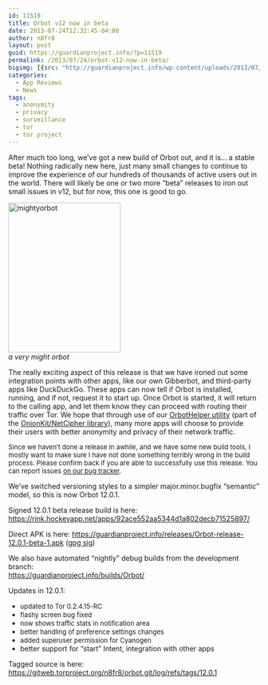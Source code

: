 ```yaml
---
id: 11519
title: Orbot v12 now in beta
date: 2013-07-24T12:32:45-04:00
author: n8fr8
layout: post
guid: https://guardianproject.info/?p=11519
permalink: /2013/07/24/orbot-v12-now-in-beta/
bigimg: [{src: "http://guardianproject.info/wp-content/uploads/2013/07/mightyorbot.jpg",}]
categories:
  - App Reviews
  - News
tags:
  - anonymity
  - privacy
  - surveillance
  - tor
  - tor project
---
```

After much too long, we’ve got a new build of Orbot out, and it is… a stable beta! Nothing radically new here, just many small changes to continue to improve the experience of our hundreds of thousands of active users out in the world. There will likely be one or two more “beta” releases to iron out small issues in v12, but for now, this one is good to go.

[<img alt="mightyorbot" src="https://guardianproject.info/wp-content/uploads/2013/07/mightyorbot-225x300.jpg" width="225" height="300" />  
](https://guardianproject.info/wp-content/uploads/2013/07/mightyorbot.jpg) _a very might orbot_

The really exciting aspect of this release is that we have ironed out some integration points with other apps, like our own Gibberbot, and third-party apps like DuckDuckGo. These apps can now tell if Orbot is installed, running, and if not, request it to start up. Once Orbot is started, it will return to the calling app, and let them know they can proceed with routing their traffic over Tor. We hope that through use of our [OrbotHelper utility](https://github.com/guardianproject/OnionKit/blob/master/libonionkit/src/info/guardianproject/onionkit/ui/OrbotHelper.java) (part of the [OnionKit/NetCipher library](https://github.com/guardianproject/OnionKit)), many more apps will choose to provide their users with better anonymity and privacy of their network traffic.

<span style="font-size: 13px;">Since we haven’t done a release in awhile, and we have some new build </span><span style="font-size: 13px;">tools, I mostly want to make sure I have not done something terribly </span><span style="font-size: 13px;">wrong in the build process. Please confirm back if you are able to </span><span style="font-size: 13px;">successfully use this release. You can report issues <a href="https://dev.guardianproject.info/projects/orbot/issues/new">on our bug tracker</a>.</span>

We’ve switched versioning styles to a simpler major.minor.bugfix “semantic” model, so this is now Orbot 12.0.1.

Signed 12.0.1 beta release build is here:  
<https://rink.hockeyapp.net/apps/92ace552aa5344d1a802decb71525897/>

Direct APK is here: <https://guardianproject.info/releases/Orbot-release-12.0.1-beta-1.apk> ([gpg sig](https://guardianproject.info/releases/Orbot-release-12.0.1-beta-1.apk.asc))

We also have automated “nightly” debug builds from the development branch:  
<https://guardianproject.info/builds/Orbot/>

Updates in 12.0.1:

  * <span style="font-size: 13px;">updated to Tor 0.2.4.15-RC</span>
  * <span style="font-size: 13px;">flashy screen bug fixed</span>
  * <span style="font-size: 13px;">now shows traffic stats in notification area</span>
  * <span style="font-size: 13px;">better handling of preference settings changes</span>
  * <span style="font-size: 13px;">added superuser permission for Cyanogen</span>
  * better support for “start” Intent, integration with other apps

Tagged source is here:  
<https://gitweb.torproject.org/n8fr8/orbot.git/log/refs/tags/12.0.1>